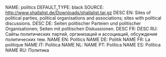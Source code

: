 NAME:   politics
DEFAULT_TYPE: black
SOURCE: http://www.shallalist.de/Downloads/shallalist.tar.gz
DESC EN: Sites of political parties, political organisations and associations; sites with political discussions.
DESC DE: Seiten politischer Parteien und politischer Organisationen; Seiten mit politischen Diskussionen.
DESC FR:
DESC RU: Сайты политических партий, организаций и ассоциаций, обсуждения политических тем.
NAME EN: Politics
NAME DE: Politik
NAME FR: La politique
NAME IT: Politica
NAME NL: 
NAME PT: Política
NAME ES: Política
NAME RU: Политика


